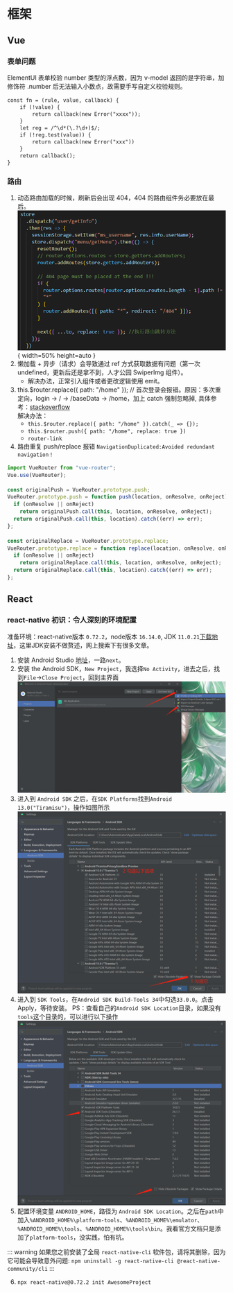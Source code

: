 # 框架
## Vue
### 表单问题
ElementUI 表单校验 number 类型的浮点数，因为 v-model 返回的是字符串，加修饰符 .number 后无法输入小数点，故需要手写自定义校验规则。

```vue
const fn = (rule, value, callback) { 
    if (!value) { 
        return callback(new Error("xxxx")); 
    } 
    let reg = /^\d*(\.?\d+)$/; 
    if (!reg.test(value)) { 
        return callback(new Error("xxx")) 
    } 
    return callback(); 
}
```

### 路由
1. 动态路由加载的时候，刷新后会出现 404，404 的路由组件务必要放在最后。![An image](./img/404-image.png){ width=50% height=auto }
2. 懒加载 + 异步（请求）会导致通过 ref 方式获取数据有问题（第一次 undefined，更新后还是拿不到，人才公园 SwiperImg 组件）。
   - 解决办法，正常引入组件或者更改逻辑使用 emit。
3. this.$router.replace({ path: "/home" }); // 首次登录会报错。原因：多次重定向，login -> / -> /baseData -> /home，加上 catch 强制忽略掉, 具体参考：[stackoverflow](https://stackoverflow.com/questions/62223195/vue-router-uncaught-in-promise-error-redirected-from-login-to-via-a?rq=1)   
解决办法：
    - ```this.$router.replace({ path: "/home" }).catch(_ => {});```
    - ```this.$router.push({ path: "/home", replace: true })```
    - ```router-link```
4. 路由重复 push/replace 报错 ```NavigationDuplicated:Avoided redundant navigation！```
```router.js
import VueRouter from "vue-router";
Vue.use(VueRouter);

const originalPush = VueRouter.prototype.push;
VueRouter.prototype.push = function push(location, onResolve, onReject) {
  if (onResolve || onReject)
    return originalPush.call(this, location, onResolve, onReject);
  return originalPush.call(this, location).catch((err) => err);
};

const originalReplace = VueRouter.prototype.replace;
VueRouter.prototype.replace = function replace(location, onResolve, onReject) {
  if (onResolve || onReject)
    return originalReplace.call(this, location, onResolve, onReject);
  return originalReplace.call(this, location).catch((err) => err);
};

```

## React

### react-native 初识：令人深刻的环境配置

准备环境：react-native版本 `0.72.2`，node版本 `16.14.0`, JDK `11.0.21`[下载地址](https://www.oracle.com/java/technologies/downloads/#java11)，这里JDK安装不做赘述，网上搜索下有很多文章。

1. 安装 Android Studio [地址](https://developer.android.com/studio?hl=zh-cn)，一路`next`。
2. 安装 the Android SDK，`New Project`，我选择`No Activity`，进去之后，找到`File`->`Close Project`，回到主界面
![main](/src/img/rn/main.jpg)
3. 进入到 `Android SDK` 之后，在`SDK Platforms`找到`Android 13.0("Tiramisu")`，操作如图所示![platform](/src/img/rn/sdk-platforms.jpg)
4. 进入到 `SDK Tools`，在`Android SDK Build-Tools 34`中勾选`33.0.0`。点击Apply，等待安装。
PS：查看自己的`Android SDK Location`目录，如果没有`tools`这个目录的，可以进行以下操作![tools](/src/img/rn/tools.jpg)
5. 配置环境变量 `ANDROID_HOME`，路径为 `Android SDK Location`。之后在`path`中加入`%ANDROID_HOME%\platform-tools`、`%ANDROID_HOME%\emulator`、`%ANDROID_HOME%\tools`、`%ANDROID_HOME%\tools\bin`。我看官方文档只是添加了`platform-tools`，没实践，怕有坑。

::: warning
如果您之前安装了全局 `react-native-cli` 软件包，请将其删除，因为它可能会导致意外问题: `npm uninstall -g react-native-cli @react-native-community/cli`
:::

6. `npx react-native@0.72.2 init AwesomeProject`